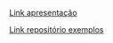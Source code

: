 
<!-- [Link vídeo](https://drive.google.com/file/d/1W-niSZyby9cWsGh6-ODAt1OP6VWg95Tx/view?usp=sharing) -->

[Link apresentação](https://alanjhonnes.github.io/angular-padroes-componentes-avancados-slides/)

[Link repositório exemplos](https://github.com/alanjhonnes/angular-padroes-componentes-avancados)
